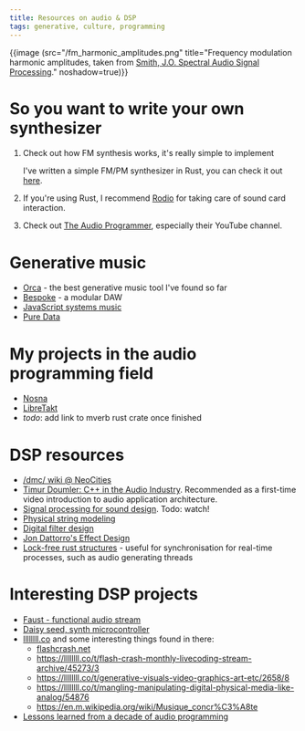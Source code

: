 ```yaml
---
title: Resources on audio & DSP
tags: generative, culture, programming
---
```


{{image (src="/fm_harmonic_amplitudes.png" title="Frequency modulation harmonic amplitudes, taken from <a href='https://ccrma.stanford.edu/~jos/sasp/FM_Harmonic_Amplitudes_Bessel.html'>Smith, J.O. Spectral Audio Signal Processing</a>." noshadow=true)}}

# So you want to write your own synthesizer

1. Check out how FM synthesis works, it's really simple to implement

     I've written a simple FM/PM synthesizer in Rust, you can check 
     it out [here](https://github.com/Wint3rmute/Nosna).
2. If you're using Rust, I recommend [Rodio](https://docs.rs/rodio/latest/rodio/) for taking care of sound card interaction.
3. Check out [The Audio Programmer](https://www.theaudioprogrammer.com/), especially their YouTube channel.


# Generative music

- [Orca](https://github.com/hundredrabbits/Orca) - the best generative music tool I've found so far
- [Bespoke](https://www.bespokesynth.com/) - a modular DAW
- [JavaScript systems music](https://teropa.info/blog/2016/07/28/javascript-systems-music.html)
- [Pure Data](https://puredata.info/) 


# My projects in the audio programming field

- [Nosna](https://github.com/Wint3rmute/Nosna)
- [LibreTakt](https://github.com/Wint3rmute/Libretakt)
- *todo*: add link to mverb rust crate once finished


# DSP resources

- [/dmc/ wiki @ NeoCities](https://dmpdoc.neocities.org/)
- [Timur Doumler: C++ in the Audio Industry](https://invidious.baczek.me/watch?v=boPEO2auJj4&listen=false). Recommended as a first-time video introduction to audio application architecture.
- [Signal processing for sound design](https://invidious.baczek.me/watch?v=jVac5IFXpFo). Todo: watch! 
- [Physical string modeling](https://ccrma.stanford.edu/software/clm/compmus/clm-tutorials/pm.html#k-s)
- [Digital filter design](https://ccrma.stanford.edu/~jos/filters/Why_learn_about_filters.html) 
- [Jon Dattorro's Effect Design](https://ccrma.stanford.edu/~dattorro/EffectDesignPart1.pdf) 
- [Lock-free rust structures](https://morestina.net/blog/742/exploring-lock-free-rust-1-locks) - useful for synchronisation for real-time processes, such as audio generating threads

# Interesting DSP projects

- [Faust - functional audio stream](https://faust.grame.fr/) 
- [Daisy seed, synth microcontroller](https://www.electro-smith.com/daisy/daisy)
- [llllllll.co](https://llllllll.co) and some interesting things found in there:
  - [flashcrash.net](https://flashcrash.net/)
  - https://llllllll.co/t/flash-crash-monthly-livecoding-stream-archive/45273/3
  - https://llllllll.co/t/generative-visuals-video-graphics-art-etc/2658/8
  - https://llllllll.co/t/mangling-manipulating-digital-physical-media-like-analog/54876 
  - https://en.m.wikipedia.org/wiki/Musique_concr%C3%A8te
- [Lessons learned from a decade of audio programming](https://invidious.baczek.me/watch?v=Vjm--AqG04Y)
